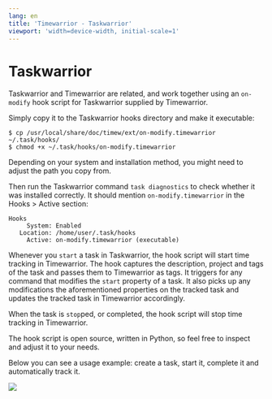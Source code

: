 ```yaml
---
lang: en
title: 'Timewarrior - Taskwarrior'
viewport: 'width=device-width, initial-scale=1'
---
```


# Taskwarrior

Taskwarrior and Timewarrior are related, and work together using an `on-modify` hook script for Taskwarrior supplied by Timewarrior.

Simply copy it to the Taskwarrior hooks directory and make it executable:

    $ cp /usr/local/share/doc/timew/ext/on-modify.timewarrior ~/.task/hooks/
    $ chmod +x ~/.task/hooks/on-modify.timewarrior

Depending on your system and installation method, you might need to adjust the path you copy from.

Then run the Taskwarrior command `task diagnostics` to check whether it was installed correctly.
It should mention `on-modify.timewarrior` in the Hooks > Active section:

    Hooks
         System: Enabled
       Location: /home/user/.task/hooks
         Active: on-modify.timewarrior (executable)

Whenever you `start` a task in Taskwarrior, the hook script will start time tracking in Timewarrior.
The hook captures the description, project and tags of the task and passes them to Timewarrior as tags.
It triggers for any command that modifies the `start` property of a task.
It also picks up any modifications the aforementioned properties on the tracked task and updates the tracked task in Timewarrior accordingly.

When the task is `stop`ped, or completed, the hook script will stop time tracking in Timewarrior.

The hook script is open source, written in Python, so feel free to inspect and adjust it to your needs.

Below you can see a usage example: create a task, start it, complete it and automatically track it.

![](/images/taskwarrior-on-modify-hook-example.png)
